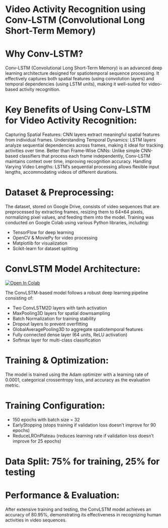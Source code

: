# Video Activity Recognition using Conv-LSTM (Convolutional Long Short-Term Memory)


# Why Conv-LSTM?

Conv-LSTM (Convolutional Long Short-Term Memory) is an advanced deep learning architecture designed for spatiotemporal sequence processing. It effectively captures both spatial features (using convolution layers) and temporal dependencies (using LSTM units), making it well-suited for video-based activity recognition.

# Key Benefits of Using Conv-LSTM for Video Activity Recognition:

Capturing Spatial Features: CNN layers extract meaningful spatial features from individual frames.
Understanding Temporal Dynamics: LSTM layers analyze sequential dependencies across frames, making it ideal for tracking activities over time.
Better than Frame-Wise CNNs: Unlike simple CNN-based classifiers that process each frame independently, Conv-LSTM maintains context over time, improving recognition accuracy.
Handling Varying Video Lengths: LSTM’s sequential processing allows flexible input lengths, accommodating videos of different durations.


# Dataset & Preprocessing:

The dataset, stored on Google Drive, consists of video sequences that are preprocessed by extracting frames, resizing them to 64×64 pixels, normalizing pixel values, and feeding them into the model. Training was conducted on Google Colab using various Python libraries, including:

- TensorFlow for deep learning
- OpenCV & MoviePy for video processing
- Matplotlib for visualization
- Scikit-learn for dataset splitting

# ConvLSTM Model Architecture:

[![Open In Colab](https://colab.research.google.com/assets/colab-badge.svg)](https://colab.research.google.com/github/kanzabatool3002/Activity_Recognition_using_Conv-LSTM/blob/main/Activity_Recognition_Using__Conv_LSTM.ipynb)


The ConvLSTM-based model follows a robust deep learning pipeline consisting of:

- Two ConvLSTM2D layers with tanh activation
- MaxPooling3D layers for spatial downsampling
- Batch Normalization for training stability
- Dropout layers to prevent overfitting
- GlobalAveragePooling3D to aggregate spatiotemporal features
- Fully connected dense layer (64 units, ReLU activation)
- Softmax layer for multi-class classification

# Training & Optimization:

The model is trained using the Adam optimizer with a learning rate of 0.0001, categorical crossentropy loss, and accuracy as the evaluation metric.

# Training Configuration:

- 150 epochs with batch size = 32
- EarlyStopping (stops training if validation loss doesn’t improve for 90 epochs)
- ReduceLROnPlateau (reduces learning rate if validation loss doesn’t improve for 25 epochs)

# Data Split: 75% for training, 25% for testing

# Performance & Evaluation:

After extensive training and testing, the ConvLSTM model achieves an accuracy of 80.95%, demonstrating its effectiveness in recognizing human activities in video sequences.
